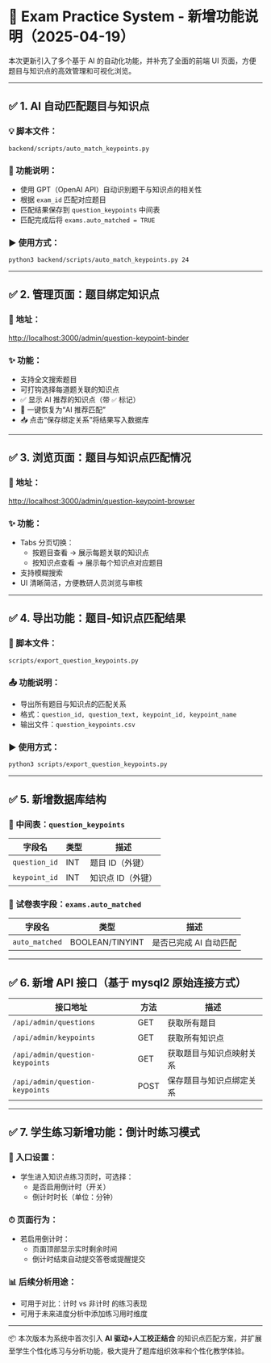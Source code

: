 # 📘 Exam Practice System - 新增功能说明（2025-04-19）

本次更新引入了多个基于 AI 的自动化功能，并补充了全面的前端 UI 页面，方便题目与知识点的高效管理和可视化浏览。

---

## ✅ 1. AI 自动匹配题目与知识点

### 💡 脚本文件：
`backend/scripts/auto_match_keypoints.py`

### 🧠 功能说明：
- 使用 GPT（OpenAI API）自动识别题干与知识点的相关性
- 根据 `exam_id` 匹配对应题目
- 匹配结果保存到 `question_keypoints` 中间表
- 匹配完成后将 `exams.auto_matched = TRUE`

### ▶️ 使用方式：

```bash
python3 backend/scripts/auto_match_keypoints.py 24
```

---

## ✅ 2. 管理页面：题目绑定知识点

### 📍 地址：
[http://localhost:3000/admin/question-keypoint-binder](http://localhost:3000/admin/question-keypoint-binder)

### ✨ 功能：
- 支持全文搜索题目
- 可打钩选择每道题关联的知识点
- ✅ 显示 AI 推荐的知识点（带 `✅` 标记）
- 🔁 一键恢复为“AI 推荐匹配”
- 📥 点击“保存绑定关系”将结果写入数据库

---

## ✅ 3. 浏览页面：题目与知识点匹配情况

### 📍 地址：
[http://localhost:3000/admin/question-keypoint-browser](http://localhost:3000/admin/question-keypoint-browser)

### ✨ 功能：
- Tabs 分页切换：
  - 按题目查看 → 展示每题关联的知识点
  - 按知识点查看 → 展示每个知识点对应题目
- 支持模糊搜索
- UI 清晰简洁，方便教研人员浏览与审核

---

## ✅ 4. 导出功能：题目-知识点匹配结果

### 📄 脚本文件：
`scripts/export_question_keypoints.py`

### 📤 功能说明：
- 导出所有题目与知识点的匹配关系
- 格式：`question_id, question_text, keypoint_id, keypoint_name`
- 输出文件：`question_keypoints.csv`

### ▶️ 使用方式：

```bash
python3 scripts/export_question_keypoints.py
```

---

## ✅ 5. 新增数据库结构

### 🔄 中间表：`question_keypoints`
| 字段名        | 类型  | 描述              |
|---------------|--------|-------------------|
| `question_id` | INT    | 题目 ID（外键）   |
| `keypoint_id` | INT    | 知识点 ID（外键） |

### 🧩 试卷表字段：`exams.auto_matched`
| 字段名        | 类型         | 描述                        |
|---------------|--------------|-----------------------------|
| `auto_matched`| BOOLEAN/TINYINT | 是否已完成 AI 自动匹配     |

---

## ✅ 6. 新增 API 接口（基于 mysql2 原始连接方式）

| 接口地址                           | 方法 | 描述                             |
|------------------------------------|------|----------------------------------|
| `/api/admin/questions`             | GET  | 获取所有题目                     |
| `/api/admin/keypoints`            | GET  | 获取所有知识点                   |
| `/api/admin/question-keypoints`   | GET  | 获取题目与知识点映射关系        |
| `/api/admin/question-keypoints`   | POST | 保存题目与知识点绑定关系        |

---

## ✅ 7. 学生练习新增功能：倒计时练习模式

### 📍 入口设置：
- 学生进入知识点练习页时，可选择：
  - 是否启用倒计时（开关）
  - 倒计时时长（单位：分钟）

### ⏱ 页面行为：
- 若启用倒计时：
  - 页面顶部显示实时剩余时间
  - 倒计时结束自动提交答卷或提醒提交

### 📊 后续分析用途：
- 可用于对比：计时 vs 非计时 的练习表现
- 可用于未来进度分析中添加练习用时维度

---

📦 本次版本为系统中首次引入 **AI 驱动+人工校正结合** 的知识点匹配方案，并扩展至学生个性化练习与分析功能，极大提升了题库组织效率和个性化教学体验。
